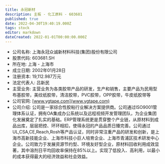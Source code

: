 ```yaml
---
title: 永冠新材
description: 主板 - 化工原料 - 603681
published: true
date: 2022-04-30T19:40:19.000Z
tags: stock
editor: markdown
dateCreated: 2022-01-01T00:00:00.000Z
---
```


- 公司名称: 上海永冠众诚新材料科技(集团)股份有限公司
- 股票代码: 603681.SH
- 所在地: 上海 - 上海市
- 成立日期: 2002年01月28日
- 注册资本: 19,112.987万元
- 法定代表人: 吕新民
- 主营业务: 主营业务为各类胶带产品的研发，生产和销售，主要产品为民用型布基胶带，美纹纸胶带，清洁胶带，PVC胶带，OPP胶带，牛皮纸胶带等
- 公司官网: [www.ygtape.com](www.ygtape.com)
- 公司介绍: 公司是一家综合性胶粘行业解决方案提供商。公司通过ISO9001管理体系认证，拥有OA集成办公系统以及远程视频开发管理团队，为企业集团化发展奠定了扎实的基础。ERP管理系统更是贯穿整个产业链，从原材料到成品出库，层层把控、环环相扣，使得永冠的产品品质日臻完善。公司通过UL,CSA,CE,Reach,Rosh等产品认证，同时非常注重产品的研发和创新，是上海市高新技能企业、上海市科技小巨人培育企业、上海市青浦区技术研发中心企业。公司致力于发展资源节约型、环境友好型企业，原材料回收利用成效显著，其中溶剂日平均回收率保持在85%以上。实现了低投入、高利用，以最小的成本获得最大的经济效益和社会效益。



